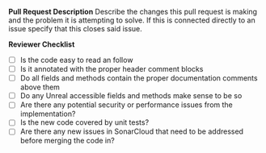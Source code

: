 **Pull Request Description**
Describe the changes this pull request is making and the problem it is attempting to solve. If this is connected directly to an issue specify that this closes said issue.

**Reviewer Checklist**
- [ ] Is the code easy to read an follow
- [ ] Is it annotated with the proper header comment blocks
- [ ] Do all fields and methods contain the proper documentation comments above them
- [ ] Do any Unreal accessible fields and methods make sense to be so
- [ ] Are there any potential security or performance issues from the implementation?
- [ ] Is the new code covered by unit tests?
- [ ] Are there any new issues in SonarCloud that need to be addressed before merging the code in?
